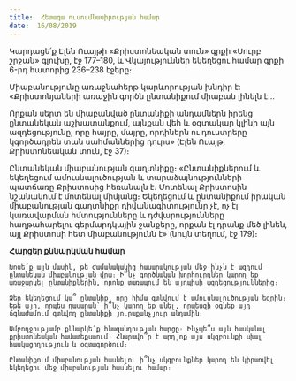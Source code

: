 ```yaml
---
title:  Հետագա ուսումնասիրության համար
date:  16/08/2019
---
```


Կարդացե՛ք Էլեն Ուայթի «Քրիստոնեական տուն» գրքի «Սուրբ շրջան» գլուխը, էջ 177–180, և Վկայություններ եկեղեցու համար գրքի 6-րդ հատորից 236–238 էջերը։

Միաբանությունը առաջնահերթ կարևորության խնդիր է: «Քրիստոնյաների առաջին գործն ընտանիքում միաբան լինելն է...

Որքան սերտ են միաբանված ընտանիքի անդամներն իրենց ընտանեկան աշխատանքում, այնքան վեհ և օգտակար կլինի այն ազդեցությունը, որը հայրը, մայրը, որդիներն ու դուստրերը կգործադրեն տան սահմաններից դուրս» (Էլեն Ուայթ, Քրիստոնեական տուն, էջ 37)։

Ընտանեկան միաբանության գաղտնիքը։ «Ընտանիքներում և եկեղեցում ամուսնալուծության և տարաձայնությունների պատճառը Քրիստոսից հեռանալն է։ Մոտենալ Քրիստոսին նշանակում է մոտենալ միմյանց։ Եկեղեցում և ընտանիքում իրական միաբանության գաղտնիքը դիվանագիտությունը չէ, ոչ էլ կառավարման հմտությունները և դժվարությունները հաղթահարելու գերմարդկային ջանքերը, որքան էլ դրանք մեծ լինեն, այլ Քրիստոսի հետ միաբանությունն է» (նույն տեղում, էջ 179)։

**Հարցեր քննարկման համար**

`Խոսե՛ք այն մասին, թե ժամանակակից հասարակության մեջ ինչն է ազդում ընտանեկան միաբանության վրա։ Ի՞նչ գործնական խորհուրդներ կարող եք առաջարկել ընտանիքներին, որոնք տառապում են այդպիսի ազդեցություններից։`

`Ձեր եկեղեցում կա՞ ընտանիք, որը հիմա գտնվում է ամուսնալուծության եզրին։ Եթե այո, որպես դասարան՝ ի՞նչ կարող եք անել, որպեսզի օգնեք այդ ճգնաժամում գտնվող ընտանիքի յուրաքանչյուր անդամին։`

`Ամբողջությամբ քննարկե՛ք հնազանդության հարցը։ Ինչպե՞ս այն հասկանալ քրիստոնեական համատեքստում։ Հնարավո՞ր է արդյոք այս սկզբունքի սխալ հասկացողություն և օգտագործում։`

`Ընտանիքում միաբանության հասնելու ի՞նչ սկզբունքներ կարող են կիրառվել եկեղեցու մեջ միաբանության հասնելու համար։`